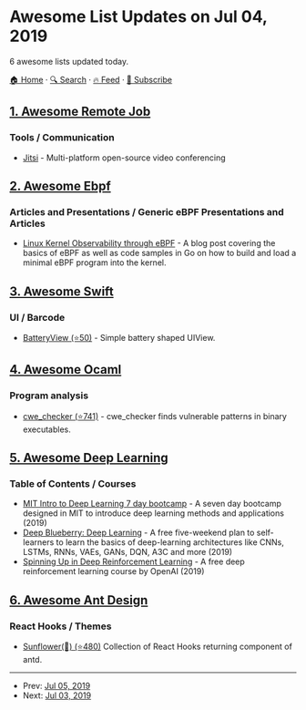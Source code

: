 # Awesome List Updates on Jul 04, 2019

6 awesome lists updated today.

[🏠 Home](/README.md) · [🔍 Search](https://www.trackawesomelist.com/search/) · [🔥 Feed](https://www.trackawesomelist.com/rss.xml) · [📮 Subscribe](https://trackawesomelist.us17.list-manage.com/subscribe?u=d2f0117aa829c83a63ec63c2f&id=36a103854c)



## [1. Awesome Remote Job](/content/lukasz-madon/awesome-remote-job/README.md)

### Tools / Communication

*   [Jitsi](https://jitsi.org) - Multi-platform open-source video conferencing

## [2. Awesome Ebpf](/content/zoidbergwill/awesome-ebpf/README.md)

### Articles and Presentations / Generic eBPF Presentations and Articles

*   [Linux Kernel Observability through eBPF](https://sematext.com/blog/linux-kernel-observability-ebpf/) - A blog post covering the basics of eBPF as well as code samples in Go on how to build and load a minimal eBPF program into the kernel.

## [3. Awesome Swift](/content/matteocrippa/awesome-swift/README.md)

### UI / Barcode

*   [BatteryView (⭐50)](https://github.com/yonat/BatteryView) - Simple battery shaped UIView.

## [4. Awesome Ocaml](/content/ocaml-community/awesome-ocaml/README.md)

### Program analysis

*   [cwe\_checker (⭐741)](https://github.com/fkie-cad/cwe_checker) - cwe\_checker finds vulnerable patterns in binary executables.

## [5. Awesome Deep Learning](/content/ChristosChristofidis/awesome-deep-learning/README.md)

### Table of Contents / Courses

*   [MIT Intro to Deep Learning 7 day bootcamp](https://introtodeeplearning.com) - A seven day bootcamp designed in MIT to introduce deep learning methods and applications (2019)
*   [Deep Blueberry: Deep Learning](https://mithi.github.io/deep-blueberry) - A free five-weekend plan to self-learners to learn the basics of deep-learning architectures like CNNs, LSTMs, RNNs, VAEs, GANs, DQN, A3C and more (2019)
*   [Spinning Up in Deep Reinforcement Learning](https://spinningup.openai.com/) - A free deep reinforcement learning course by OpenAI (2019)

## [6. Awesome Ant Design](/content/websemantics/awesome-ant-design/README.md)

### React Hooks / Themes

*   [Sunflower(🌻) (⭐480)](https://github.com/ant-design/sunflower) Collection of React Hooks returning component of antd.

---

- Prev: [Jul 05, 2019](/content/2019/07/05/README.md)
- Next: [Jul 03, 2019](/content/2019/07/03/README.md)